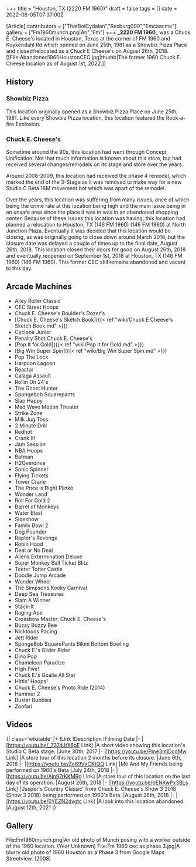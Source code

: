 +++
title = "Houston, TX (2220 FM 1960)"
draft = false
tags = []
date = 2022-08-05T07:37:00Z

[Article]
contributors = ["ThatBoiCydalan","Rexburg090","Emcaacme"]
gallery = ["Fm1960munch.png|An","Fm"]
+++
**_2220 FM 1960**_ was a Chuck E. Cheese's located in Houston, Texas at the corner of FM 1960 and Kuykendahl Rd which opened on June 25th, 1981 as a Showbiz Pizza Place and closed/relocated as a Chuck E Cheese's on August 26th, 2018.
[[File:Abandoned1960HoustonCEC.jpg|thumb|The former 1960 Chuck E. Cheese location as of August 1st, 2022.]]

## History ##

### Showbiz Pizza ###
This location originally opened as a Showbiz Pizza Place on June 25th, 1981. Like every Showbiz Pizza location, this location featured the Rock-a-fire Explosion.

### Chuck E. Cheese's ###
Sometime around the 90s, this location had went through Concept Unification. Not that much information is known about this store, but had received several changes/remodels on its stage and store over the years.

Around 2008-2009, this location had received the phase 4 remodel, which marked the end of the 3-Stage as it was removed to make way for a new Studio C Beta 16M movement bot which was apart of the remodel.

Over the years, this location was suffering from many issues, once of which being the crime rate at this location being high and the main issue being in an unsafe area since the place it was in was in an abandoned shopping center. Because of these issues this location was having, this location had planned a relocation to Houston, TX (146 FM 1960) (146 FM 1960) at North Junction Plaza. Eventually it was decided that this location would be closing, as was originally going to close down around March 2018, but the closure date was delayed a couple of times up to the final date, August 26th, 2018. This location closed their doors for good on August 26th, 2018 and eventually reopened on September 1st, 2018 at Houston, TX (146 FM 1960) (146 FM 1960). This former CEC still remains abandoned and vacant to this day.

## Arcade Machines ##

* Alley Roller Classic
* CEC Street Hoops
* Chuck E. Cheese's Boulder's Dozer's
* [Chuck E. Cheese's Sketch Book]({{< ref "wiki/Chuck E Cheese's Sketch Book.md" >}})
* Cyclone Junior
* Penalty Shot Chuck E. Cheese's
* [Pop It for Gold]({{< ref "wiki/Pop It for Gold.md" >}})
* [Big Win Super Spin]({{< ref "wiki/Big Win Super Spin.md" >}})
* Pop The Lock
* Harpoon Lagoon
* Reactor
* Galaga Assault
* Rollin On 24's
* The Ghost Hunter
* Spongebob Squarepants
* Slap Happy
* Mad Wave Motion Theater
* Strike Zone
* Milk Jug Toss
* 2 Minute Drill
* Redhot
* Crank It!
* Jam Session
* NBA Hoops
* Batman
* H2Overdrive
* Sonic Spinner
* Flying Tickets
* Tower Crane
* The Price is Right Plinko
* Wonder Land
* Roll For Gold 2
* Barrel of Monkeys
* Water Blast
* Sideshow
* Family Bowl 2
* Dog Pounder
* Raptor's Revenge
* Robin Hood
* Deal or No Deal
* Aliens Extermination Deluxe
* Super Monkey Ball Ticket Blitz
* Teeter Totter Castle
* Doodle Jump Arcade
* Wonder Wheel
* The Simpsons Kooky Carnival
* Deep Sea Treasures
* Slam A Winner
* Stack-It
* Raging Ape
* Crossbow Master: Chuck E. Cheese's
* Buzzy Buzzy Bee
* Nicktoons Racing
* Jett Rider
* SpongeBob SquarePants Bikini Bottom Bowling
* Chuck E.'s Glider Rider
* Dino Pop
* Chameleon Paradize
* High Five!
* Chuck E.'s Goalie All Star
* Hittin' Hoops!
* Chuck E. Cheese's Photo Ride (2014)
* Hammer 2
* Buster Bubbles
* Zoofari

## Videos ##
{| class='wikitable'
|+
!Link
!Description
!Filming Date
|-
|[https://youtu.be/_737dJtX6pE Link]
|A short video showing this location's Studio C Beta stage.
|June 30th, 2017
|-
|[https://youtu.be/Pme3mIDcqMw Link]
|A store tour of this location 2 months before its closure.
|June 6th, 2018
|-
|[https://youtu.be/Ze69VxCKtQQ Link]
|Me And My Friends being performed on 1960's Beta
|July 24th, 2018
|-
|[https://youtu.be/Ajn97rKKMRg Link]
|A store tour of this location on the last day of its operation.
|August 26th, 2018
|-
|[https://youtu.be/pENKwPx3BLs Link]
|'Jasper's Country Classic' from Chuck E. Cheese's Show 3 2018 (Show 3 2018) being performed on 1960's Beta.
|August 26th, 2018
|-
|[https://youtu.be/0YEZN2dvgtc Link]
|A look into this location abandoned.
|August 12th, 2021
|}

## Gallery ##
<gallery>
File:Fm1960munch.png|An old photo of Munch posing with a worker outside of the 1960 location. (Year Unknown)
File:Fm 1960 cec as phase 3.jpg|A blurry old photo of 1960 Houston as a Phase 3 from Google Maps Streetview. (2008)
</gallery>